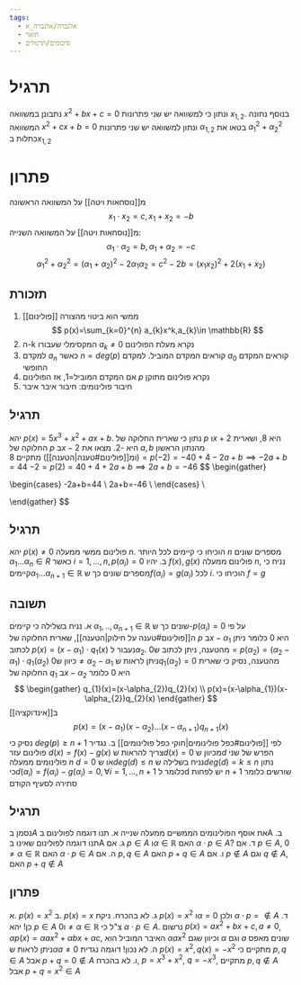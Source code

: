 ```yaml
---
tags:
  - אלגברה/אלגברה_א
  - תואר
  - סיכומים/תרגולים
---
```

# תרגיל
נתבונן במשוואה $x^{2}+bx+c=0$ ונתון כי למשוואה יש שני פתרונות $x_{1,2}$. בנוסף נתונה המשוואה $x^{2}+cx+b=0$ ונתון למשוואה יש שני פתרונות $\alpha_{1,2}$ בטאו את $a_{1}^{2}+\alpha_{2}^{2}$ כתלות ב$x_{1,2}$
# פתרון
מ[[נוסחאות ויטה]] על המשוואה הראשונה
$$
x_{1}\cdot x_{2}=c, x_{1}+x_{2}=-b
$$
מ[[נוסחאות ויטה]] על המשוואה השנייה:
$$
\alpha_{1}\cdot \alpha_{2}=b,\alpha_{1}+\alpha_{2}=-c
$$
$$
\alpha_{1}^{2}+\alpha_{2}^{2}=(\alpha_{1}+\alpha_{2})^{2}-2\alpha_{1}\alpha_{2}=c^{2}-2b=(x_{1}x_{2})^{2}+2(x_{1}+x_{2})
$$
## תזכורת
1. [[פולינום]] ממשי הוא ביטוי מהצורה
$$
p(x)=\sum_{k=0}^{n} a_{k}x^k,a_{k}\in \mathbb{R}
$$
2. ה-k המקסימלי שעבורו $a_{k}\neq 0$ נקרא מעלת הפולינום
3. למקדם $a_{n}$ כאשר $n=deg(p)$ קוראים המקדם המוביל. למקדם $a_{0}$ קוראים המקדם החופשי
4. אם המקדם המוביל=1, אז הפולינום $p$ נקרא פולינום מתוקן
5. חיבור פולינומים: חיבור איבר איבר
## תרגיל
יהא $p(x)=5x^{3}+x^{2}+ax+b$. נתון כי שארית החלוקה של $p$ ו$x+2$ היא 8, ושארית החלוקה של $p$ ב$x-2$ היא -2. מצאו את $a,b$
מהנתון הראשון (ומ[[פולינום#טענה|הטענה]]) מתקיים
$8=p(-2)=-40+4-2a+b\implies-2a+b=44$
$-2=p(2)=40+4+2a+b\implies 2a+b=-46$
$$
\begin{gather}

\begin{cases}
-2a+b=44 \\
2a+b=-46 \\
\end{cases} \\

\end{gather}
$$
## תרגיל
יהא $p(x)\neq 0$ פולינום ממשי ממעלה $n$. הוכיחו כי קיימים לכל היותר $n$ מספרים שונים $\alpha_{1}\dots \alpha_{n}\in R$ כאשר $i=1,\dots,n, p(\alpha_{i})=0$
ב. יהיו $f(x),g(x)$ פולינום ממעלה $n$, נניח כי קיימים$\alpha_{1}\dots \alpha_{n+1}\in \mathbb{R}$ מספרים שונים כך ש$f(\alpha_{i})=g(\alpha _{i})$ לכל $i$. הוכיחו כי $f=g$
## תשובה
א.
נניח בשלילה כי קיימים $\alpha_{1},..,\alpha_{n+1}\in \mathbb{R}$ שונים כך ש-$p(\alpha_{i})=0$ 
על פי ה[[פולינום#טענה על חילוק|הטענה]], שארית החלוקה של $p$ ב$x-\alpha_{1}$ היא 0
כלומר ניתן לכתוב $p(x)=(x-\alpha_{1})\cdot q_{1}(x)$
נעבור ל$\alpha_{2}$. מהטענה, ניתן לכתוב ש$0=p(\alpha_{2})=(\alpha_{2}-\alpha_{1})\cdot q_{1}(\alpha_{2})$
כיוון ש$0\neq \alpha_{2}-\alpha_{1}$ ניתן לראות ש$q_{1}(\alpha_{2})=0$
מהטענה, נסיק כי שארית החלוקה של $q_{1}$ ב$x-\alpha_{2}$ היא 0
כלומר
$$
\begin{gather}
q_{1}(x)=(x-\alpha_{2})q_{2}(x) \\
p(x)=(x-\alpha_{1})(x-\alpha_{2})q_{2}(x)
\end{gather}
$$
ב[[אינדוקציה]]
$$
p(x)=(x-\alpha_{1})(x-\alpha_{2})\dots(x-\alpha_{n+1})q_{n+1}(x)
$$
נסיק כי $deg(p)\geq n+1$ לפי [[פולינום#כפל פולינומים|חוקי כפל פולינומים]]
ב.
נגדיר פולינום עזר $d(x)=f(x)-g(x)$
צריך להראות ש$d(x)=0$ מכיוון ש$d$ הפרש של שני פולינומים ממעלה $n$ $d=0$ או ש$deg(d)\leq n$
נניח בשלילה ש$deg(d)=k\leq n$
נתון כי$d(\alpha_{i})=f(\alpha_{i})-g(\alpha_{i})=0,\forall i=1,\dots,n+1$
כלומר לd יש לפחות $n+1$ שורשים כלומר סתירה לסעיף הקודם
## תרגיל
נסמן ב$A$ את אוסף הפולינומים הממשיים ממעלה שנייה
א. תנו דוגמה לפולינום בA
ב. תנו דוגמה לפולינום שאינו בA
ג. אם $p \in A$ ו$\alpha \in \mathbb{R}$ האם $\alpha \cdot p \in A$?
ד. אם $p \in A$, $0\neq \alpha \in \mathbb{R}$ האם $\alpha \cdot p \in A$
ה. אם $p,q\in A$ האם $p+q\in A$
ו. אם $p\not\in A$ וגם $q \not\in A$, האם $p+q\not\in A$
## פתרון
א. $p(x)=x^{2}$
ב. $p(x)=x$
ג. לא בהכרח. ניקח $p(x)=x^{2}$ ו$\alpha=0$ ולכן $\alpha \cdot p=\not\in A$
ד. כן! יהא $p \in A$ ו$0 \neq \alpha \in \mathbb{R}$ צ"ל כי $\alpha \cdot p \in A$. נרשום $p(x)=ax^{2}+bx+c, a\neq 0$, $\alpha p(x)=\alpha ax^{2}+\alpha bx+\alpha c$, האיבר המוביל הוא $\alpha ax^{2}$ וכיוון שגם $\alpha$ וגם $a$ שונים מאפס ניתן לראות ש$\alpha a\neq0$
ה. לא נכון! דוגמה נגדית $p(x) = x^{2}, q(x)=-x^{2}$
מתקיים כי $p,q \in A$ אבל $p+q=0 \not\in A$
ו. לא בהכרח, $p=x^{3}+x^{2}$, $q=-x^{3}$, מתקיים $p,q \not\in A$ אבל $p+q =x^{2}\in A$